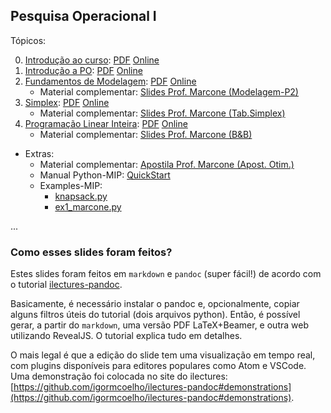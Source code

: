 ## Pesquisa Operacional I

Tópicos:

0. [Introdução ao curso](slides/0-intro-curso/0-intro-curso.md): [PDF](slides/0-intro-curso/0-intro-curso.pdf) [Online](https://igormcoelho.github.io/curso-pesquisa-operacional-i/slides/0-intro-curso/index.html)
1. [Introdução a PO](slides/1-intro-po/1-intro-po.md): [PDF](slides/1-intro-curso/1-intro-po.pdf) [Online](https://igormcoelho.github.io/curso-pesquisa-operacional-i/slides/1-intro-po/index.html)
2. [Fundamentos de Modelagem](slides/2-modelagem/2-modelagem.md): [PDF](slides/2-modelagem/2-modelagem.pdf) [Online](https://igormcoelho.github.io/curso-pesquisa-operacional-i/slides/2-modelagem/index.html)
   * Material complementar: [Slides Prof. Marcone (Modelagem-P2)](./slides/thirdparty/Marcone-Modelagem-Parte-2.pdf)
3. [Simplex](slides/3-simplex/3-simplex.md): [PDF](slides/3-simplex/3-simplex.pdf) [Online](https://igormcoelho.github.io/curso-pesquisa-operacional-i/slides/3-simplex/index.html)
   * Material complementar: [Slides Prof. Marcone (Tab.Simplex)](./slides/thirdparty/Marcone-SIMPLEX.pdf)
4. [Programação Linear Inteira](slides/4-mip/4-mip.md): [PDF](slides/4-mip/4-mip.pdf) [Online](https://igormcoelho.github.io/curso-pesquisa-operacional-i/slides/4-mip/index.html)
   * Material complementar: [Slides Prof. Marcone (B&B)](./slides/thirdparty/Marcone-Branch-and-Bound.ppt)

- Extras:
   * Material complementar: [Apostila Prof. Marcone (Apost. Otim.)](./slides/thirdparty/Marcone-Apostila-Otimizacao.pdf)
   * Manual Python-MIP: [QuickStart](https://python-mip.readthedocs.io/en/latest/quickstart.html)
   * Examples-MIP:
      - [knapsack.py](./slides/examples-mip/knapsack.py)
      - [ex1_marcone.py](./slides/examples-mip/ex1_marcone.py)

...

### Como esses slides foram feitos?

Estes slides foram feitos em `markdown` e `pandoc` (super fácil!) de acordo com o tutorial [ilectures-pandoc](https://github.com/igormcoelho/ilectures-pandoc).

Basicamente, é necessário instalar o pandoc e, opcionalmente, copiar alguns filtros úteis do tutorial (dois arquivos python). Então, é possível gerar, a partir do `markdown`, uma versão PDF LaTeX+Beamer, e outra web utilizando RevealJS. O tutorial explica tudo em detalhes.

O mais legal é que a edição do slide tem uma visualização em tempo real, com plugins disponíveis para editores populares como Atom e VSCode.
Uma demonstração foi colocada no site do ilectures: [https://github.com/igormcoelho/ilectures-pandoc#demonstrations](https://github.com/igormcoelho/ilectures-pandoc#demonstrations).
